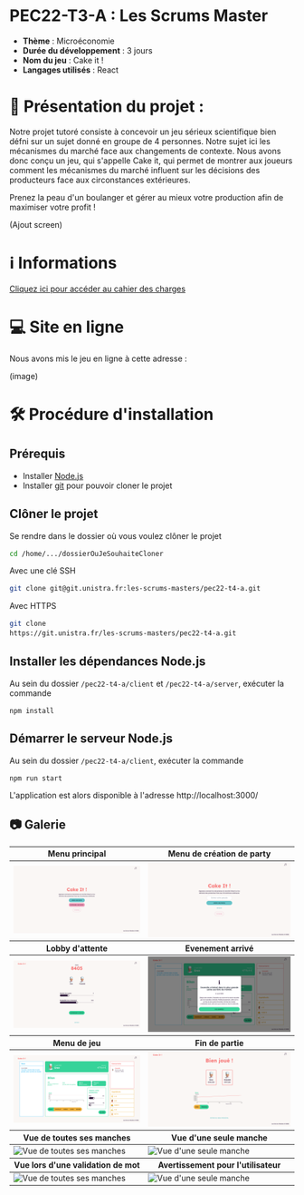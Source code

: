 # PEC22-T3-A : Les Scrums Master

- **Thème** : Microéconomie
- **Durée du développement** : 3 jours
- **Nom du jeu** : Cake it !
- **Langages utilisés** : React

# 📃 Présentation du projet :

Notre projet tutoré consiste à concevoir un jeu sérieux scientifique bien défni sur un sujet donné en groupe de 4 personnes. Notre sujet ici les mécanismes du marché face aux changements de contexte. Nous avons donc conçu un jeu, qui s'appelle Cake it, qui permet de montrer aux joueurs comment les mécanismes du marché influent sur les décisions des producteurs face aux circonstances extérieures.

Prenez la peau d'un boulanger et gérer au mieux votre production afin de maximiser votre profit !

(Ajout screen)

# ℹ Informations

[Cliquez ici pour accéder au cahier des charges](./CDD.md)

# 💻 Site en ligne

Nous avons mis le jeu en ligne à cette adresse :

(image)

# 🛠️ Procédure d'installation

## Prérequis

- Installer [Node.js](https://nodejs.org/en/download/)
- Installer [git](https://git-scm.com/downloads) pour pouvoir cloner le projet

## Clôner le projet

Se rendre dans le dossier où vous voulez clôner le projet

```bash
cd /home/.../dossierOuJeSouhaiteCloner
```

Avec une clé SSH

```bash
git clone git@git.unistra.fr:les-scrums-masters/pec22-t4-a.git
```

Avec HTTPS

```bash
git clone
https://git.unistra.fr/les-scrums-masters/pec22-t4-a.git
```

## Installer les dépendances Node.js

Au sein du dossier `/pec22-t4-a/client` et `/pec22-t4-a/server`, exécuter la commande

```
npm install
```

## Démarrer le serveur Node.js

Au sein du dossier `/pec22-t4-a/client`, exécuter la commande

```
npm run start
```

L'application est alors disponible à l'adresse http://localhost:3000/

## **📷 Galerie**

<table>
    <thead>
        <tr>
            <th>Menu principal</th>
            <th>Menu de création de party</th>
        </tr>
    </thead>
    <tbody>
        <tr>
            <td><img target="_blank" alt="Menu principal" src="./images/homePage.png"/></td>
            <td><img target="_blank" alt="Lobby d'attente" src="./images/createPage.png"></td>
        </tr>
    </tbody>
     <thead>
        <tr>
            <th>Lobby d'attente</th>
            <th>Evenement arrivé</th>
        </tr>
    </thead>
    <tbody>
        <tr>
            <td><img target="_blank" alt="Evenement arrivé" src="./images/roomLobby.png"></td>
            <td><img target="_blank" alt="Menu de jeu" src="./images/newNews.png"></td>
        </tr>
    </tbody>
    <thead>
        <tr>
            <th>Menu de jeu</th>
            <th>Fin de partie</th>
        </tr>
    </thead>
    <tbody>
        <tr>
            <td><img target="_blank" alt="Objectif pédagogique" src="./images/gameView.png" /></td>
            <td><img target="_blank"  alt="Classement"src="./images/endPage.png" /></td>
        </tr>
    </tbody>
    <thead>
        <tr>
            <th>Vue de toutes ses manches</th>
            <th>Vue d'une seule manche</th>
        </tr>
    </thead>
    <tbody>
        <tr>
            <td><img target="_blank" alt="Vue de toutes ses manches" src="./images/RoundsView.png" /></td>
            <td><img target="_blank"  alt="Vue d'une seule manche"src="./images/RoundView.png" /></td>
        </tr>
    </tbody>
    <thead>
        <tr>
            <th>Vue lors d'une validation de mot</th>
            <th>Avertissement pour l'utilisateur</th>
        </tr>
    </thead>
    <tbody>
        <tr>
            <td><img target="_blank" alt="Vue de toutes ses manches" src="./images/ResultModal.png" /></td>
            <td><img target="_blank"  alt="Vue d'une seule manche"src="./images/ErrorView.png" /></td>
        </tr>
    </tbody>
</table>
